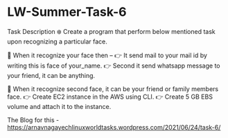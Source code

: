 # LW-Summer-Task-6

Task Description
❄️ Create a program that perform below mentioned task upon recognizing a particular face.

📌 When it recognize your face then –
👉 It send mail to your mail id by writing this is face of your_name.
👉 Second it send whatsapp message to your friend, it can be anything.

📌 When it recognize second face, it can be your friend or family members face.
👉 Create EC2 instance in the AWS using CLI.
👉 Create 5 GB EBS volume and attach it to the instance.

The Blog for this - https://arnavnagayechlinuxworldtasks.wordpress.com/2021/06/24/task-6/
